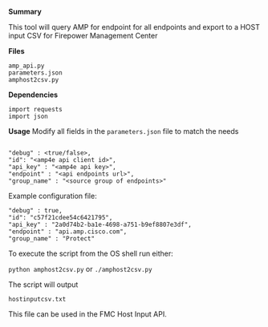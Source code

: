 **Summary**

This tool will query AMP for endpoint for all endpoints and export to a HOST input CSV for Firepower Management Center

**Files**
```
amp_api.py
parameters.json
amphost2csv.py
```

**Dependencies**
```
import requests
import json
```

**Usage**
Modify all fields in the `parameters.json` file to match the needs  
```

"debug" : <true/false>,
"id": "<amp4e api client id>",
"api_key" : "<amp4e api key>",
"endpoint" : "<api endpoints url>",
"group_name" : "<source group of endpoints>"

```

Example configuration file:

```
"debug" : true,
"id": "c57f21cdee54c6421795",
"api_key" : "2a0d74b2-ba1e-4698-a751-b9ef8807e3df",
"endpoint" : "api.amp.cisco.com",
"group_name" : "Protect"
```

To execute the script from the OS shell run either:

`python amphost2csv.py`
or
`./amphost2csv.py`

The script will output

`hostinputcsv.txt`

This file can be used in the FMC Host Input API.
